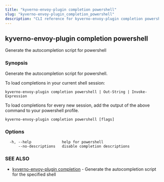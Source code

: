 ```yaml
---
title: "kyverno-envoy-plugin completion powershell"
slug: "kyverno-envoy-plugin_completion_powershell"
description: "CLI reference for kyverno-envoy-plugin completion powershell"
---
```


## kyverno-envoy-plugin completion powershell

Generate the autocompletion script for powershell

### Synopsis

Generate the autocompletion script for powershell.

To load completions in your current shell session:

	kyverno-envoy-plugin completion powershell | Out-String | Invoke-Expression

To load completions for every new session, add the output of the above command
to your powershell profile.


```
kyverno-envoy-plugin completion powershell [flags]
```

### Options

```
  -h, --help              help for powershell
      --no-descriptions   disable completion descriptions
```

### SEE ALSO

* [kyverno-envoy-plugin completion](kyverno-envoy-plugin_completion.md)	 - Generate the autocompletion script for the specified shell

